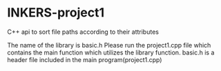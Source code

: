 # INKERS-project1
C++ api to sort file paths according to their attributes

The name of the library is basic.h
Please run the project1.cpp file which contains the main function which utilizes the library function.
basic.h is a header file included in the main program(project1.cpp)
